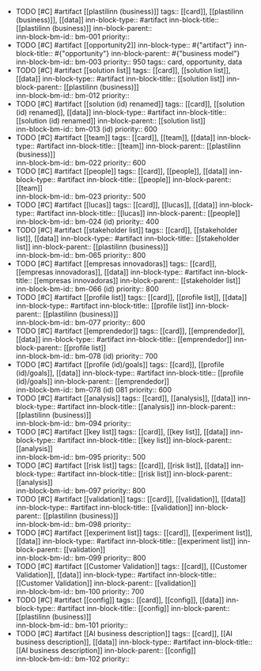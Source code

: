 - TODO [#C] #artifact [[plastilinn (business)]]
  tags:: [[card]], [[plastilinn (business)]], [[data]]
  inn-block-type:: #artifact
  inn-block-title:: [[plastilinn (business)]]
  inn-block-parent::  
  inn-block-bm-id:: bm-001
  priority::
- TODO [#C] #artifact [[opportunity2]]
  inn-block-type:: #{"artifact"}
  inn-block-title:: #{"opportunity"}
  inn-block-parent:: #{"business model"}
  inn-block-bm-id:: bm-003
  priority:: 950
  tags:: card, opportunity, data
- TODO [#C] #artifact [[solution list]]
  tags:: [[card]], [[solution list]], [[data]]
  inn-block-type:: #artifact
  inn-block-title:: [[solution list]]
  inn-block-parent::  [[plastilinn (business)]]  
  inn-block-bm-id:: bm-012
  priority::
- TODO [#C] #artifact [[solution (id) renamed]]
  tags:: [[card]], [[solution (id) renamed]], [[data]]
  inn-block-type:: #artifact
  inn-block-title:: [[solution (id) renamed]]
  inn-block-parent::  [[solution list]]  
  inn-block-bm-id:: bm-013 (id)
  priority:: 600
- TODO [#C] #artifact [[team]]
  tags:: [[card]], [[team]], [[data]]
  inn-block-type:: #artifact
  inn-block-title:: [[team]]
  inn-block-parent::  [[plastilinn (business)]]  
  inn-block-bm-id:: bm-022
  priority:: 600
- TODO [#C] #artifact [[people]]
  tags:: [[card]], [[people]], [[data]]
  inn-block-type:: #artifact
  inn-block-title:: [[people]]
  inn-block-parent::  [[team]]  
  inn-block-bm-id:: bm-023
  priority:: 500
- TODO [#C] #artifact [[lucas]]
  tags:: [[card]], [[lucas]], [[data]]
  inn-block-type:: #artifact
  inn-block-title:: [[lucas]]
  inn-block-parent::  [[people]]  
  inn-block-bm-id:: bm-024 (id)
  priority:: 400
- TODO [#C] #artifact [[stakeholder list]]
  tags:: [[card]], [[stakeholder list]], [[data]]
  inn-block-type:: #artifact
  inn-block-title:: [[stakeholder list]]
  inn-block-parent::  [[plastilinn (business)]]  
  inn-block-bm-id:: bm-065
  priority:: 800
- TODO [#C] #artifact [[empresas innovadoras]]
  tags:: [[card]], [[empresas innovadoras]], [[data]]
  inn-block-type:: #artifact
  inn-block-title:: [[empresas innovadoras]]
  inn-block-parent::  [[stakeholder list]]  
  inn-block-bm-id:: bm-066 (id)
  priority:: 800
- TODO [#C] #artifact [[profile list]]
  tags:: [[card]], [[profile list]], [[data]]
  inn-block-type:: #artifact
  inn-block-title:: [[profile list]]
  inn-block-parent::  [[plastilinn (business)]]  
  inn-block-bm-id:: bm-077
  priority:: 600
- TODO [#C] #artifact [[emprendedor]]
  tags:: [[card]], [[emprendedor]], [[data]]
  inn-block-type:: #artifact
  inn-block-title:: [[emprendedor]]
  inn-block-parent::  [[profile list]]  
  inn-block-bm-id:: bm-078 (id)
  priority:: 700
- TODO [#C] #artifact [[profile (id)/goals]]
  tags:: [[card]], [[profile (id)/goals]], [[data]]
  inn-block-type:: #artifact
  inn-block-title:: [[profile (id)/goals]]
  inn-block-parent::  [[emprendedor]]  
  inn-block-bm-id:: bm-078 (id) 081
  priority:: 600
- TODO [#C] #artifact [[analysis]]
  tags:: [[card]], [[analysis]], [[data]]
  inn-block-type:: #artifact
  inn-block-title:: [[analysis]]
  inn-block-parent::  [[plastilinn (business)]]  
  inn-block-bm-id:: bm-094
  priority::
- TODO [#C] #artifact [[key list]]
  tags:: [[card]], [[key list]], [[data]]
  inn-block-type:: #artifact
  inn-block-title:: [[key list]]
  inn-block-parent::  [[analysis]]  
  inn-block-bm-id:: bm-095
  priority:: 500
- TODO [#C] #artifact [[risk list]]
  tags:: [[card]], [[risk list]], [[data]]
  inn-block-type:: #artifact
  inn-block-title:: [[risk list]]
  inn-block-parent::  [[analysis]]  
  inn-block-bm-id:: bm-097
  priority:: 800
- TODO [#C] #artifact [[validation]]
  tags:: [[card]], [[validation]], [[data]]
  inn-block-type:: #artifact
  inn-block-title:: [[validation]]
  inn-block-parent::  [[plastilinn (business)]]  
  inn-block-bm-id:: bm-098
  priority::
- TODO [#C] #artifact [[experiment list]]
  tags:: [[card]], [[experiment list]], [[data]]
  inn-block-type:: #artifact
  inn-block-title:: [[experiment list]]
  inn-block-parent::  [[validation]]  
  inn-block-bm-id:: bm-099
  priority:: 800
- TODO [#C] #artifact [[Customer Validation]]
  tags:: [[card]], [[Customer Validation]], [[data]]
  inn-block-type:: #artifact
  inn-block-title:: [[Customer Validation]]
  inn-block-parent::  [[validation]]  
  inn-block-bm-id:: bm-100
  priority:: 700
- TODO [#C] #artifact [[config]]
  tags:: [[card]], [[config]], [[data]]
  inn-block-type:: #artifact
  inn-block-title:: [[config]]
  inn-block-parent::  [[plastilinn (business)]]  
  inn-block-bm-id:: bm-101
  priority::
- TODO [#C] #artifact [[AI business description]]
  tags:: [[card]], [[AI business description]], [[data]]
  inn-block-type:: #artifact
  inn-block-title:: [[AI business description]]
  inn-block-parent::  [[config]]  
  inn-block-bm-id:: bm-102
  priority::